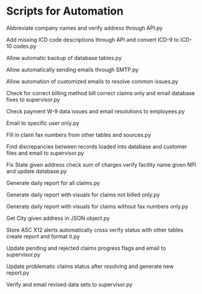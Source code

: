 # Scripts for Automation
Abbreviate company names and verify address through API.py

Add missing ICD code descriptions through API and convert ICD-9 to ICD-10 codes.py

Allow automatic backup of database tables.py

Allow automatically sending emails through SMTP.py

Allow automation of customized emails to resolve common issues.py

Check for correct billing method bill correct claims only and email database fixes to supervisor.py

Check payment W-9 data issues and email resolutions to employees.py

Email to specific user only.py

Fill in claim fax numbers from other tables and sources.py

Find discrepancies between records loaded into database and customer files and email to supervisor.py

Fix State given address check sum of charges verify facility name given NPI and update database.py

Generate daily report for all claims.py

Generate daily report with visuals for claims not billed only.py

Generate daily report with visuals for claims without fax numbers only.py

Get City given address in JSON object.py

Store ASC X12 alerts automatically cross verify status with other tables create report and format it.py

Update pending and rejected claims progress flags and email to supervisor.py

Update problematic claims status after resolving and generate new report.py

Verify and email revised data sets to supervisor.py

